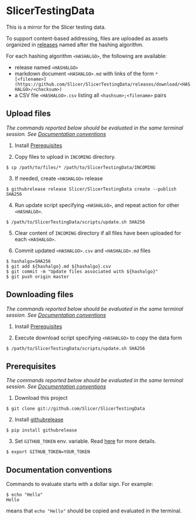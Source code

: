 SlicerTestingData
=================

This is a mirror for the Slicer testing data.

To support content-based addressing, files are uploaded as assets organized in [releases](https://github.com/Slicer/SlicerTestingData/releases)
named after the hashing algorithm.

For each hashing algorithm `<HASHALGO>`, the following are available:
* release named `<HASHALGO>`
* markdown document `<HASHALGO>.md` with links of the form `* [<filename>](https://github.com/Slicer/SlicerTestingData/releases/download/<HASHALGO>/<checksum>)`
* a CSV file `<HASHALGO>.csv` listing all `<hashsum>;<filename>` pairs

Upload files
------------

_The commands reported below should be evaluated in the same terminal session. See [Documentation conventions](#documentation-conventions)_

1. Install [Prerequisites](#prerequisites)

2. Copy files to upload in `INCOMING` directory.

```
$ cp /path/to/files/* /path/to/SlicerTestingData/INCOMING
```

3. If needed, create `<HASHALGO>` release

```
$ githubrelease release Slicer/SlicerTestingData create --publish SHA256
```

4. Run update script specifying `<HASHALGO>`, and repeat action for other `<HASHALGO>`.

```
$ /path/to/SlicerTestingData/scripts/update.sh SHA256
```

5. Clear content of `INCOMING` directory if all files have been uploaded for each `<HASHALGO>`.

6. Commit updated `<HASHALGO>.csv` and `<HASHALGO>.md` files

```
$ hashalgo=SHA256
$ git add ${hashalgo}.md ${hashalgo}.csv
$ git commit -m "Update files associated with ${hashalgo}"
$ git push origin master
```


Downloading files
-----------------

_The commands reported below should be evaluated in the same terminal session. See [Documentation conventions](#documentation-conventions)_

1. Install [Prerequisites](#prerequisites)

2. Execute download script specifying `<HASHALGO>` to copy the data form

```
$ /path/to/SlicerTestingData/scripts/update.sh SHA256
```


Prerequisites
-------------

_The commands reported below should be evaluated in the same terminal session. See [Documentation conventions](#documentation-conventions)_

1. Download this project

```
$ git clone git://github.com/Slicer/SlicerTestingData
```

2. Install [githubrelease](https://github.com/j0057/github-release#installing)

```
$ pip install githubrelease
```

3. Set `GITHUB_TOKEN` env. variable. Read [here](https://github.com/j0057/github-release#configuring) for more details.

```
$ export GITHUB_TOKEN=YOUR_TOKEN
```


Documentation conventions
-------------------------

Commands to evaluate starts with a dollar sign. For example:

```
$ echo "Hello"
Hello
```

means that `echo "Hello"` should be copied and evaluated in the terminal.
